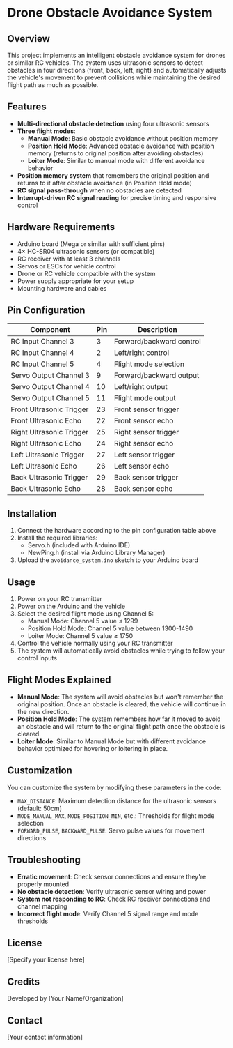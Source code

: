 # Drone Obstacle Avoidance System

## Overview
This project implements an intelligent obstacle avoidance system for drones or similar RC vehicles. The system uses ultrasonic sensors to detect obstacles in four directions (front, back, left, right) and automatically adjusts the vehicle's movement to prevent collisions while maintaining the desired flight path as much as possible.

## Features
- **Multi-directional obstacle detection** using four ultrasonic sensors
- **Three flight modes**:
  - **Manual Mode**: Basic obstacle avoidance without position memory
  - **Position Hold Mode**: Advanced obstacle avoidance with position memory (returns to original position after avoiding obstacles)
  - **Loiter Mode**: Similar to manual mode with different avoidance behavior
- **Position memory system** that remembers the original position and returns to it after obstacle avoidance (in Position Hold mode)
- **RC signal pass-through** when no obstacles are detected
- **Interrupt-driven RC signal reading** for precise timing and responsive control

## Hardware Requirements
- Arduino board (Mega or similar with sufficient pins)
- 4× HC-SR04 ultrasonic sensors (or compatible)
- RC receiver with at least 3 channels
- Servos or ESCs for vehicle control
- Drone or RC vehicle compatible with the system
- Power supply appropriate for your setup
- Mounting hardware and cables

## Pin Configuration
| Component | Pin | Description |
|-----------|-----|-------------|
| RC Input Channel 3 | 3 | Forward/backward control |
| RC Input Channel 4 | 2 | Left/right control |
| RC Input Channel 5 | 4 | Flight mode selection |
| Servo Output Channel 3 | 9 | Forward/backward output |
| Servo Output Channel 4 | 10 | Left/right output |
| Servo Output Channel 5 | 11 | Flight mode output |
| Front Ultrasonic Trigger | 23 | Front sensor trigger |
| Front Ultrasonic Echo | 22 | Front sensor echo |
| Right Ultrasonic Trigger | 25 | Right sensor trigger |
| Right Ultrasonic Echo | 24 | Right sensor echo |
| Left Ultrasonic Trigger | 27 | Left sensor trigger |
| Left Ultrasonic Echo | 26 | Left sensor echo |
| Back Ultrasonic Trigger | 29 | Back sensor trigger |
| Back Ultrasonic Echo | 28 | Back sensor echo |

## Installation
1. Connect the hardware according to the pin configuration table above
2. Install the required libraries:
   - Servo.h (included with Arduino IDE)
   - NewPing.h (install via Arduino Library Manager)
3. Upload the `avoidance_system.ino` sketch to your Arduino board

## Usage
1. Power on your RC transmitter
2. Power on the Arduino and the vehicle
3. Select the desired flight mode using Channel 5:
   - Manual Mode: Channel 5 value ≤ 1299
   - Position Hold Mode: Channel 5 value between 1300-1490
   - Loiter Mode: Channel 5 value ≥ 1750
4. Control the vehicle normally using your RC transmitter
5. The system will automatically avoid obstacles while trying to follow your control inputs

## Flight Modes Explained
- **Manual Mode**: The system will avoid obstacles but won't remember the original position. Once an obstacle is cleared, the vehicle will continue in the new direction.
- **Position Hold Mode**: The system remembers how far it moved to avoid an obstacle and will return to the original flight path once the obstacle is cleared.
- **Loiter Mode**: Similar to Manual Mode but with different avoidance behavior optimized for hovering or loitering in place.

## Customization
You can customize the system by modifying these parameters in the code:
- `MAX_DISTANCE`: Maximum detection distance for the ultrasonic sensors (default: 50cm)
- `MODE_MANUAL_MAX`, `MODE_POSITION_MIN`, etc.: Thresholds for flight mode selection
- `FORWARD_PULSE`, `BACKWARD_PULSE`: Servo pulse values for movement directions

## Troubleshooting
- **Erratic movement**: Check sensor connections and ensure they're properly mounted
- **No obstacle detection**: Verify ultrasonic sensor wiring and power
- **System not responding to RC**: Check RC receiver connections and channel mapping
- **Incorrect flight mode**: Verify Channel 5 signal range and mode thresholds

## License
[Specify your license here]

## Credits
Developed by [Your Name/Organization]

## Contact
[Your contact information] 